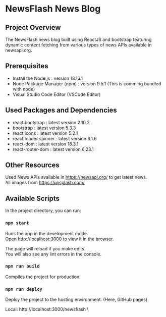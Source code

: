 # NewsFlash News Blog

## Project Overview

The NewsFlash news blog built using ReactJS and bootstrap featuring dynamic content fetching from various types of news APIs available in newsapi.org.

## Prerequisites

- Install the Node.js : version 18.16.1
- Node Package Manager (npm) : version 9.5.1 (This is comming bundled with node)
- Visual Studio Code Editor (VSCode Editor)

## Used Packages and Dependencies

- react bootstrap : latest version 2.10.2
- bootstrap   : latest version 5.3.3
- react icons : latest version 5.2.1
- react loader spinner : latest version 6.1.6
- react-dom   : latest version 18.3.1
- react-router-dom : latest version 6.23.1

## Other Resources

Used News APIs available in https://newsapi.org/ to get latest news.\
All images from https://unsplash.com/

## Available Scripts

In the project directory, you can run:

### `npm start`

Runs the app in the development mode.\
Open http://localhost:3000 to view it in the browser.

The page will reload if you make edits.\
You will also see any lint errors in the console.

### `npm run build`

Compiles the project for production.

### `npm run deploy`

Deploy the project to the hosting environment. (Here, GitHub pages)

Local: http://localhost:3000/newsflash \

